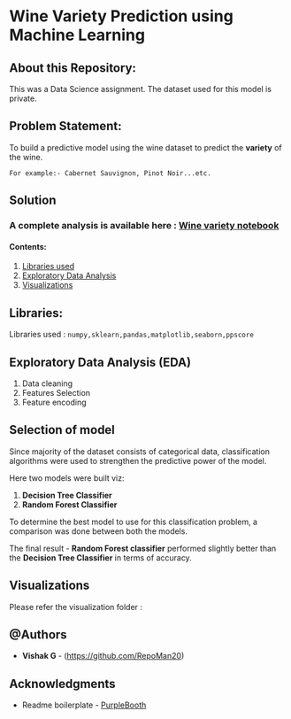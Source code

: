 # Wine Variety Prediction using Machine Learning


## About this Repository:

This was a Data Science assignment. The dataset used for this model is private. 

## Problem Statement:

To build a predictive model using the wine dataset to predict the **variety** of the wine. 


```
For example:- Cabernet Sauvignon, Pinot Noir...etc.
```

## Solution

### A complete analysis is available here : [Wine variety notebook](https://github.com/RepoMan20/wine-variety-prediction/)

#### Contents: 

1. [Libraries used](#libraries)
2. [Exploratory Data Analysis](#eda)
3. [Visualizations](#viz)

<a name="libraries"></a>
## Libraries:

Libraries used :  ```
                  numpy,sklearn,pandas,matplotlib,seaborn,ppscore
                  ```


<a name="eda"></a>
## Exploratory Data Analysis (EDA)

1. Data cleaning
2. Features Selection
3. Feature encoding

<a name="eda"></a>
## Selection of model 

Since majority of the dataset consists of categorical data, classification algorithms were used to strengthen the predictive power of the model.

Here two models were built viz: 

1. **Decision Tree Classifier**
2. **Random Forest Classifier**

To determine the best model to use for this classification problem, a comparison was done between both the models.

The final result -  **Random Forest classifier** performed slightly better than the **Decision Tree Classifier** in terms of accuracy.

<a name="viz"></a>
## Visualizations

Please refer the visualization folder : 


## @Authors

* **Vishak G** - (https://github.com/RepoMan20)


## Acknowledgments
* Readme boilerplate - [PurpleBooth](https://github.com/PurpleBooth)

